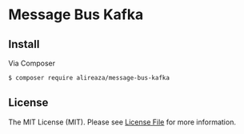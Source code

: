 # Message Bus Kafka


## Install

Via Composer
```bash
$ composer require alireaza/message-bus-kafka
```


## License

The MIT License (MIT). Please see [License File](LICENSE) for more information.
